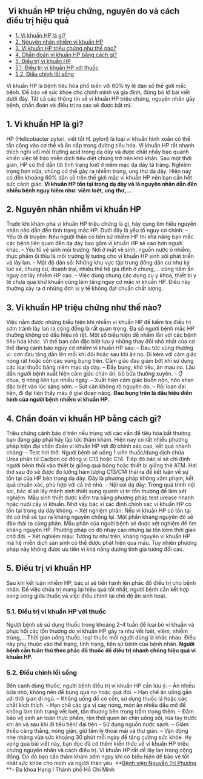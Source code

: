 ## ️ Vi khuẩn HP triệu chứng, nguyên do và cách điều trị hiệu quả

  * [1. Vi khuẩn HP là gì?](https://bvnguyentriphuong.com.vn/benh-truyen-nhiem/vi-khuan-hp-trieu-chung-nguyen-do-va-cach-dieu-tri-hieu-qua#1-vi-khun-hp-l-g)
  * [2. Nguyên nhân nhiễm vi khuẩn HP](https://bvnguyentriphuong.com.vn/benh-truyen-nhiem/vi-khuan-hp-trieu-chung-nguyen-do-va-cach-dieu-tri-hieu-qua#2-nguyn-nhn-nhim-vi-khun-hp)
  * [3. Vi khuẩn HP triệu chứng như thế nào?](https://bvnguyentriphuong.com.vn/benh-truyen-nhiem/vi-khuan-hp-trieu-chung-nguyen-do-va-cach-dieu-tri-hieu-qua#3-vi-khun-hp-triu-chng-nh-th-no)
  * [4. Chẩn đoán vi khuẩn HP bằng cách gì?](https://bvnguyentriphuong.com.vn/benh-truyen-nhiem/vi-khuan-hp-trieu-chung-nguyen-do-va-cach-dieu-tri-hieu-qua#4-chn-on-vi-khun-hp-bng-cch-g)
  * [5. Điều trị vi khuẩn HP](https://bvnguyentriphuong.com.vn/benh-truyen-nhiem/vi-khuan-hp-trieu-chung-nguyen-do-va-cach-dieu-tri-hieu-qua#5-iu-tr-vi-khun-hp)
  * [5.1. Điều trị vi khuẩn HP với thuốc](https://bvnguyentriphuong.com.vn/benh-truyen-nhiem/vi-khuan-hp-trieu-chung-nguyen-do-va-cach-dieu-tri-hieu-qua#51-iu-tr-vi-khun-hp-vi-thuc)
  * [5.2. Điều chỉnh lối sống](https://bvnguyentriphuong.com.vn/benh-truyen-nhiem/vi-khuan-hp-trieu-chung-nguyen-do-va-cach-dieu-tri-hieu-qua#52-iu-chnh-li-sng)


Vi khuẩn HP là bệnh tiêu hóa phổ biến với 60% tỷ lệ dân số thế giới mắc bệnh. Để bảo vệ sức khỏe cho chính mình và gia đình, đừng bỏ lỡ bài viết dưới đây. Tất cả các thông tin về vi khuẩn HP triệu chứng, nguyên nhân gây bệnh, chẩn đoán và điều trị ra sao sẽ được bật mí.
## **1. Vi khuẩn HP là gì?**
HP (Helicobacter pylori, viết tắt H. pylori) là loại vi khuẩn hình xoắn có thể tấn công vào cơ thể và ẩn nấp trong đường tiêu hóa. Vi khuẩn HP rất nhanh thích nghi với môi trường acid trong dạ dày và được chất nhầy bao quanh khiến việc tế bào miễn dịch tiêu diệt chúng trở nên khó khăn.
Sau một thời gian, HP có thể dẫn tới tình trạng loét ở niêm mạc dạ dày tá tràng. Nghiêm trọng hơn nữa, chúng có thể gây ra nhiễm trùng, ung thư dạ dày. Hiện nay có đến khoảng 60% dân số trên thế giới mắc vi khuẩn HP nên bạn cần hết sức cảnh giác.
**Vi khuẩn HP tồn tại trong dạ dày và là nguyên nhân dẫn đến nhiều bệnh nguy hiểm như: viêm loét, ung thư,…**
## **2. Nguyên nhân nhiễm vi khuẩn HP**
Trước khi khám phá vi khuẩn HP triệu chứng là gì, hãy cùng tìm hiểu nguyên nhân nào dẫn đến tình trạng mắc HP. Dưới đây là yếu tố nguy cơ chính:
– Yếu tố di truyền: Nếu người thân có tiền sử nhiễm HP thì khả năng bạn mắc các bệnh liên quan đến dạ dày bao gồm vi khuẩn HP sẽ cao hơn người khác.
– Yếu tố vệ sinh môi trường: Nơi ở mất vệ sinh, nguồn nước ô nhiễm, thực phẩm ôi thiu là môi trường lý tưởng cho vi khuẩn HP sinh sôi phát triển và lây lan.
– Mật độ dân số: Những khu vực tập trung đông dân cư như ký túc xá, chung cư, doanh trại, nhiều thế hệ gia đình ở chung,… cũng tiềm ẩn nguy cơ lây nhiễm HP cao.
– Việc dùng chung các dụng cụ y khoa, thiết bị y tế chưa qua khử khuẩn cũng làm tăng nguy cơ mắc vi khuẩn HP. Điều này thường xảy ra ở những đơn vị y tế không đạt chuẩn chất lượng.
## **3. Vi khuẩn HP triệu chứng như thế nào?**
Việc nắm được những biểu hiện khi nhiễm vi khuẩn HP để kiểm tra điều trị sớm tránh lây lan ra cộng đồng là rất quan trọng. Đa số người bệnh mắc HP thường không có dấu hiệu rõ rệt. Một số biểu hiện dễ nhầm lẫn với các bệnh tiêu hóa khác. Vì thế bạn cần đặc biệt lưu ý những thay đổi nhỏ nhất của cơ thể đang cảnh báo nguy cơ nhiễm vi khuẩn HP sau:
– Đau tức vùng thượng vị: cơn đau tăng dần lên mỗi khi đói hoặc sau khi ăn no. Đi kèm với cảm giác nóng rát hoặc cồn cào vùng bụng trên. Cảm giác đau giảm bớt khi sử dụng các loại thuốc băng niêm mạc dạ dày.
– Đầy bụng, khó tiêu, ăn mau no. Lâu dần người bệnh xuất hiện cảm giác chán ăn, bỏ bữa thường xuyên.
– Ợ chua, ợ nóng liên tục nhiều ngày.
– Xuất hiện cảm giác buồn nôn, nôn khan đặc biệt vào lúc sáng sớm.
– Sút cân không rõ nguyên do.
– Rối loạn đại tiện, đi đại tiện thấy máu ở giai đoạn nặng.
**Đau bụng trên là dấu hiệu điển hình của người bệnh nhiễm vi khuẩn HP.**
## **4. Chẩn đoán vi khuẩn HP bằng cách gì?**
Triệu chứng cảnh báo ở trên nếu trùng với các vấn đề tiêu hóa bất thường bạn đang gặp phải hãy lập tức thăm khám. Hiện nay có rất nhiều phương pháp hiện đại chẩn đoán vi khuẩn HP với độ chính xác cao, kết quả nhanh chóng:
– Test hơi thở: Người bệnh sẽ uống 1 viên thuốc/dung dịch chứa Urea phân tử Cacbon có đồng vị C13 hoặc C14. Tiếp đó bác sĩ sẽ chỉ định người bệnh thổi vào thiết bị giống quả bóng hoặc thiết bị giống thẻ ATM. Hơi thở sau đó sẽ được đo lường hàm lượng C13/C14 thải ra để kết luận về sự tồn tại của HP bên trong dạ dày. Đây là phương pháp không xâm phạm, kết quả chuẩn xác, phù hợp với cả trẻ nhỏ.
– Nội soi dạ dày: Trong quá trình nội soi, bác sĩ sẽ lấy mảnh sinh thiết xung quanh vị trí tổn thương để làm xét nghiệm. Mẫu sinh thiết được kiểm tra bằng phương pháp test urease nhanh hoặc nuôi cấy vi khuẩn. Nhờ vậy bác sĩ xác định chính xác vi khuẩn HP có tồn tại trong dạ dày không.
– Xét nghiệm phân: Nếu vi khuẩn HP có tồn tại thì cơ thể sẽ tạo ra kháng nguyên chống lại. Một phần kháng nguyên đó sẽ đào thải ra cùng phân. Mẫu phân của người bệnh sẽ được xét nghiệm để tìm kháng nguyên HP. Phương pháp có độ nhạy cao nhưng lại tốn kém thời gian chờ đợi.
– Xét nghiệm máu: Tương tự như trên, kháng nguyên vi khuẩn HP mà hệ miễn dịch sản sinh có thể được phát hiện qua máu. Tuy nhiên phương pháp này không được ưu tiên vì khả năng dương tính giả tương đối cao.
## **5. Điều trị vi khuẩn HP**
Sau khi kết luận nhiễm HP, bác sĩ sẽ tiến hành lên phác đồ điều trị cho bệnh nhân. Để việc chữa trị mang lại hiệu quả tốt nhất, người bệnh cần kết hợp song song giữa thuốc và việc điều chỉnh lại chế độ ăn sinh hoạt.
### **5.1. Điều trị vi khuẩn HP với thuốc**
Người bệnh sẽ sử dụng thuốc trong khoảng 2-4 tuần để loại bỏ vi khuẩn và phục hồi các tổn thương do vi khuẩn HP gây ra như vết loét, viêm, nhiễm trùng,… Thời gian uống thuốc, loại thuốc mỗi người dùng là khác nhau. Điều này phụ thuộc vào thể trạng, tình trạng, tiền sử bệnh của bệnh nhân.
**Người bệnh cần tuân thủ theo phác đồ thuốc để điều trị nhanh chóng hiệu quả vi khuẩn HP.**
### **5.2. Điều chỉnh lối sống**
Bên cạnh dùng thuốc, người bệnh điều trị vi khuẩn HP cần lưu ý:
– Ăn nhiều bữa nhỏ, không nên để bụng quá no hoặc quá đói.
– Hạn chế ăn uống gần với thời gian đi ngủ.
– Không uống đồ có cồn, sử dụng thuốc lá hoặc các chất kích thích.
– Hạn chế các gia vị cay nóng, món ăn nhiều dầu mỡ để không làm tình trạng vết loét, tổn thương bên trong trầm trọng thêm.
– Đảm bảo vệ sinh an toàn thực phẩm, rèn thói quen ăn chín uống sôi, rửa tay trước khi ăn và sau khi đi tiểu tiện/ đại tiện
– Sử dụng nguồn nước sạch.
– Giảm thiểu căng thẳng, nóng giận, giữ tâm lý thoải mái và thư giãn.
– Vận động nhẹ nhàng vừa sức khoảng 30 phút mỗi ngày để tăng cường sức khỏe.
Hy vọng qua bài viết này, bạn đọc đã có thêm kiến thức về vi khuẩn HP triệu chứng nguyên nhân và cách điều trị. Vi khuẩn HP rất dễ lây lan trong cộng đồng. Do đó bạn cần thăm khám sớm ngay khi có biểu hiện để bảo vệ tốt nhất sức khỏe cho mình và người thân yêu.
**[Bệnh viện Nguyễn Tri Phương](https://bvnguyentriphuong.com.vn/) **- Đa khoa Hạng I Thành phố Hồ Chí Minh
